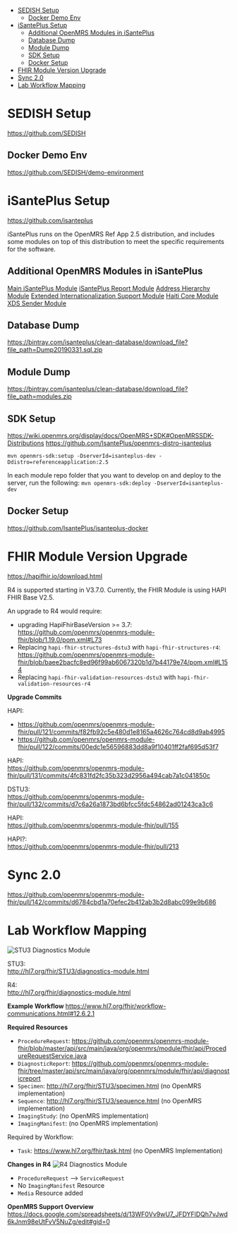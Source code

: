 
- [SEDISH Setup](#sedish-setup)
  - [Docker Demo Env](#docker-demo-env)
- [iSantePlus Setup](#isanteplus-setup)
  - [Additional OpenMRS Modules in iSantePlus](#additional-openmrs-modules-in-isanteplus)
  - [Database Dump](#database-dump)
  - [Module Dump](#module-dump)
  - [SDK Setup](#sdk-setup)
  - [Docker Setup](#docker-setup)
- [FHIR Module Version Upgrade](#fhir-module-version-upgrade)
- [Sync 2.0](#sync-20)
- [Lab Workflow Mapping](#lab-workflow-mapping)

# SEDISH Setup
https://github.com/SEDISH

## Docker Demo Env
https://github.com/SEDISH/demo-environment

# iSantePlus Setup
https://github.com/isanteplus

iSantePlus runs on the OpenMRS Ref App 2.5 distribution, and includes some modules on top of this distribution to meet the specific requirements for the software.


## Additional OpenMRS Modules in iSantePlus
[Main iSantePlus Module](https://github.com/IsantePlus/openmrs-module-isanteplus)
[iSantePlus Report Module](https://github.com/IsantePlus/openmrs-module-isanteplusreports)
[Address Hierarchy Module](https://github.com/openmrs/openmrs-module-addresshierarchy)
[Extended Internationalization Support Module](https://github.com/openmrs/openmrs-module-exti18n)
[Haiti Core Module](https://github.com/openmrs/openmrs-module-haiticore)
[XDS Sender Module](https://github.com/IsantePlus/openmrs-module-xds-sender)


## Database Dump
https://bintray.com/isanteplus/clean-database/download_file?file_path=Dump20190331.sql.zip

## Module Dump
https://bintray.com/isanteplus/clean-database/download_file?file_path=modules.zip

## SDK Setup
https://wiki.openmrs.org/display/docs/OpenMRS+SDK#OpenMRSSDK-Distributions
https://github.com/IsantePlus/openmrs-distro-isanteplus

`mvn openmrs-sdk:setup -DserverId=isanteplus-dev -Ddistro=referenceapplication:2.5` 

In each module repo folder that you want to develop on and deploy to the server, run the following:
`mvn openmrs-sdk:deploy -DserverId=isanteplus-dev`

## Docker Setup
https://github.com/IsantePlus/isanteplus-docker


# FHIR Module Version Upgrade
https://hapifhir.io/download.html

R4 is supported starting in V3.7.0. Currently, the FHIR Module is using HAPI FHIR Base V2.5.

An upgrade to R4 would require:
- upgrading HapiFhirBaseVersion >= 3.7: https://github.com/openmrs/openmrs-module-fhir/blob/1.19.0/pom.xml#L73
- Replacing `hapi-fhir-structures-dstu3` with `hapi-fhir-structures-r4`: https://github.com/openmrs/openmrs-module-fhir/blob/baee2bacfc8ed96f99ab6067320b1d7b44179e74/pom.xml#L154
- Replacing `hapi-fhir-validation-resources-dstu3` with `hapi-fhir-validation-resources-r4`

**Upgrade Commits**

HAPI:  
- https://github.com/openmrs/openmrs-module-fhir/pull/121/commits/f82fb92c5e480d1e8165a4626c764cd8d9ab4995
- https://github.com/openmrs/openmrs-module-fhir/pull/122/commits/00edc1e56596883dd8a9f10401ff2faf695d53f7

HAPI:  
https://github.com/openmrs/openmrs-module-fhir/pull/131/commits/4fc831fd2fc35b323d2956a494cab7a1c041850c

DSTU3:  
https://github.com/openmrs/openmrs-module-fhir/pull/132/commits/d7c6a26a1873bd6bfcc5fdc54862ad01243ca3c6

HAPI:  
https://github.com/openmrs/openmrs-module-fhir/pull/155

HAPI?:  
https://github.com/openmrs/openmrs-module-fhir/pull/213


# Sync 2.0
https://github.com/openmrs/openmrs-module-fhir/pull/142/commits/d6784cbd1a70efec2b412ab3b2d8abc099e9b686

# Lab Workflow Mapping
![STU3 Diagnostics Module](http://hl7.org/fhir/STU3/diagnostic-module-resources.png)

STU3:  
http://hl7.org/fhir/STU3/diagnostics-module.html 

R4:  
http://hl7.org/fhir/diagnostics-module.html

**Example Workflow**
https://www.hl7.org/fhir/workflow-communications.html#12.6.2.1

**Required Resources**
- `ProcedureRequest`: https://github.com/openmrs/openmrs-module-fhir/blob/master/api/src/main/java/org/openmrs/module/fhir/api/ProcedureRequestService.java
- `DiagnosticReport`: https://github.com/openmrs/openmrs-module-fhir/tree/master/api/src/main/java/org/openmrs/module/fhir/api/diagnosticreport
- `Specimen`: http://hl7.org/fhir/STU3/specimen.html (no OpenMRS implementation)
- `Sequence`: http://hl7.org/fhir/STU3/sequence.html (no OpenMRS implementation)
- `ImagingStudy`: (no OpenMRS implementation)
- `ImagingManifest`: (no OpenMRS implementation)

Required by Workflow: 
- `Task`: https://www.hl7.org/fhir/task.html (no OpenMRS Implementation)

**Changes in R4**
![R4 Diagnostics Module](http://hl7.org/fhir/diagnostic-module-resources.png)

- `ProcedureRequest` --> `ServiceRequest`
- No `ImagingManifest` Resource
- `Media` Resource added

**OpenMRS Support Overview**
https://docs.google.com/spreadsheets/d/13WF0Vv9wU7_JFDYFlDQh7vJwd6kJnm98eUtFvV5NuZg/edit#gid=0

